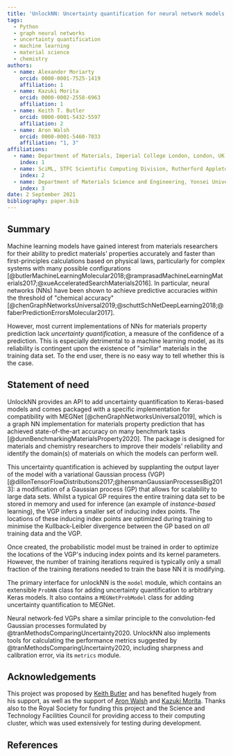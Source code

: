 ```yaml
---
title: 'UnlockNN: Uncertainty quantification for neural network models of chemical systems'
tags:
  - Python
  - graph neural networks
  - uncertainty quantification
  - machine learning
  - material science
  - chemistry
authors:
  - name: Alexander Moriarty
    orcid: 0000-0001-7525-1419
    affiliation: 1
  - name: Kazuki Morita
    orcid: 0000-0002-2558-6963
    affiliation: 1
  - name: Keith T. Butler
    orcid: 0000-0001-5432-5597
    affiliation: 2
  - name: Aron Walsh
    orcid: 0000-0001-5460-7033
    affiliation: "1, 3"
affiliations:
  - name: Department of Materials, Imperial College London, London, UK
    index: 1
  - name: SciML, STFC Scientific Computing Division, Rutherford Appleton Laboratories, UK
    index: 2
  - name: Department of Materials Science and Engineering, Yonsei University, Seoul, Korea
    index: 3
date: 2 September 2021
bibliography: paper.bib
---
```


## Summary

Machine learning models have gained interest from materials researchers for
their ability to predict materials' properties accurately and faster than
first-principles calculations based on physical laws, particularly for complex
systems with many possible configurations
[@butlerMachineLearningMolecular2018;@ramprasadMachineLearningMaterials2017;@xueAcceleratedSearchMaterials2016].
In particular, neural networks (NNs) have been shown to achieve predictive
accuracies within the threshold of "chemical accuracy"
[@chenGraphNetworksUniversal2019;@schuttSchNetDeepLearning2018;@faberPredictionErrorsMolecular2017].

However, most current implementations of NNs for materials property prediction
lack _uncertainty quantification_, a measure of the confidence of a prediction.
This is especially detrimental to a machine learning model, as its reliability
is contingent upon the existence of "similar" materials in the training data
set. To the end user, there is no easy way to tell whether this is the case.

## Statement of need

UnlockNN provides an API to add uncertainty quantification to Keras-based models
and comes packaged with a specific implementation for compatibility with MEGNet
[@chenGraphNetworksUniversal2019], which is a graph NN implementation for
materials property prediction that has achieved state-of-the-art accuracy on
many benchmark tasks [@dunnBenchmarkingMaterialsProperty2020]. The package is
designed for materials and chemistry researchers to improve their models'
reliability and identify the domain(s) of materials on which the models can
perform well.

This uncertainty quantification is achieved by supplanting the output layer of
the model with a variational Gaussian process (VGP)
[@dillonTensorFlowDistributions2017;@hensmanGaussianProcessesBig2013]: a
modification of a Gaussian process (GP) that allows for scalability to large
data sets. Whilst a typical GP requires the entire training data set to be
stored in memory and used for inference (an example of _instance-based_
learning), the VGP infers a smaller set of inducing index points. The locations
of these inducing index points are optimized during training to minimise the
Kullback-Leibler divergence between the GP based on _all_ training data and the
VGP.

Once created, the probabilistic model must be trained in order to optimize the
locations of the VGP's inducing index points and its kernel parameters. However,
the number of training iterations required is typically only a small fraction of
the training iterations needed to train the base NN it is modifying.

The primary interface for unlockNN is the `model` module, which contains an
extensible `ProbNN` class for adding uncertainty quantification to arbitrary
Keras models. It also contains a `MEGNetProbModel` class for adding uncertainty
quantification to MEGNet.

Neural network-fed VGPs share a similar principle to the convolution-fed
Gaussian processes formulated by @tranMethodsComparingUncertainty2020. UnlockNN
also implements tools for calculating the performance metrics suggested by
@tranMethodsComparingUncertainty2020, including sharpness and calibration error,
via its `metrics` module.

## Acknowledgements

This project was proposed by [Keith Butler](https://github.com/keeeto) and has
benefited hugely from his support, as well as the support of [Aron
Walsh](https://wmd-group.github.io/) and [Kazuki
Morita](https://github.com/KazMorita). Thanks also to the Royal Society for
funding this project and the Science and Technology Facilities Council for
providing access to their computing cluster, which was used extensively for
testing during development.

## References
